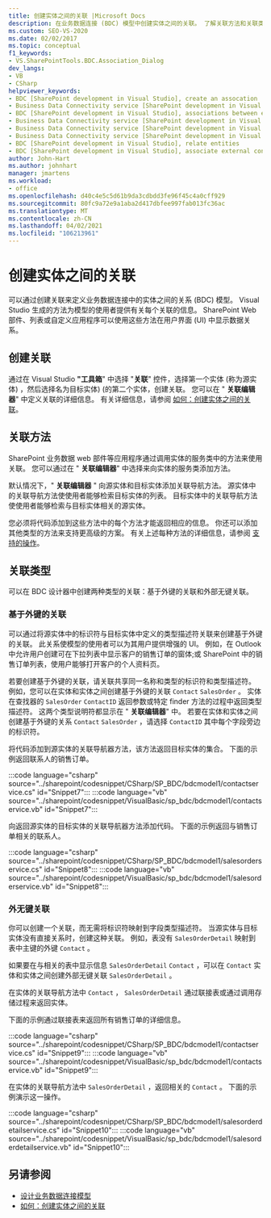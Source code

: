 ```yaml
---
title: 创建实体之间的关联 |Microsoft Docs
description: 在业务数据连接 (BDC) 模型中创建实体之间的关联。 了解关联方法和关联类型。
ms.custom: SEO-VS-2020
ms.date: 02/02/2017
ms.topic: conceptual
f1_keywords:
- VS.SharePointTools.BDC.Association_Dialog
dev_langs:
- VB
- CSharp
helpviewer_keywords:
- BDC [SharePoint development in Visual Studio], create an assocation
- Business Data Connectivity service [SharePoint development in Visual Studio], associations between entities
- BDC [SharePoint development in Visual Studio], associations between entities
- Business Data Connectivity service [SharePoint development in Visual Studio], create an assocation
- Business Data Connectivity service [SharePoint development in Visual Studio], associate external content types
- Business Data Connectivity service [SharePoint development in Visual Studio], relate entities
- BDC [SharePoint development in Visual Studio], relate entities
- BDC [SharePoint development in Visual Studio], associate external content types
author: John-Hart
ms.author: johnhart
manager: jmartens
ms.workload:
- office
ms.openlocfilehash: d40c4e5c5d61b9da3cdbdd3fe96f45c4a0cff929
ms.sourcegitcommit: 80fc9a72e9a1aba2d417dbfee997fab013fc36ac
ms.translationtype: MT
ms.contentlocale: zh-CN
ms.lasthandoff: 04/02/2021
ms.locfileid: "106213961"
---
```

# <a name="create-an-association-between-entities"></a>创建实体之间的关联
  可以通过创建关联来定义业务数据连接中的实体之间的关系 (BDC) 模型。 Visual Studio 生成的方法为模型的使用者提供有关每个关联的信息。 SharePoint Web 部件、列表或自定义应用程序可以使用这些方法在用户界面 (UI) 中显示数据关系。

## <a name="create-an-association"></a>创建关联
 通过在 Visual Studio **"工具箱**" 中选择 "**关联**" 控件，选择第一个实体 (称为源实体) ，然后选择名为目标实体)  (的第二个实体，创建关联。 您可以在 " **关联编辑器**" 中定义关联的详细信息。 有关详细信息，请参阅 [如何：创建实体之间的关联](../sharepoint/how-to-create-an-association-between-entities.md)。

## <a name="association-methods"></a>关联方法
 SharePoint 业务数据 web 部件等应用程序通过调用实体的服务类中的方法来使用关联。 您可以通过在 " **关联编辑器**" 中选择来向实体的服务类添加方法。

 默认情况下，" **关联编辑器** " 向源实体和目标实体添加关联导航方法。 源实体中的关联导航方法使使用者能够检索目标实体的列表。 目标实体中的关联导航方法使使用者能够检索与目标实体相关的源实体。

 您必须将代码添加到这些方法中的每个方法才能返回相应的信息。 你还可以添加其他类型的方法来支持更高级的方案。 有关上述每种方法的详细信息，请参阅 [支持的操作](/previous-versions/office/developer/sharepoint-2010/ee557363(v=office.14))。

## <a name="types-of-associations"></a>关联类型
 可以在 BDC 设计器中创建两种类型的关联：基于外键的关联和外部无键关联。

### <a name="foreign-key-based-association"></a>基于外键的关联
 可以通过将源实体中的标识符与目标实体中定义的类型描述符关联来创建基于外键的关联。 此关系使模型的使用者可以为其用户提供增强的 UI。 例如，在 Outlook 中允许用户创建可在下拉列表中显示客户的销售订单的窗体;或 SharePoint 中的销售订单列表，使用户能够打开客户的个人资料页。

 若要创建基于外键的关联，请关联共享同一名称和类型的标识符和类型描述符。 例如，您可以在实体和实体之间创建基于外键的关联 `Contact` `SalesOrder` 。 实体在查找器的 `SalesOrder` `ContactID` 返回参数或特定 finder 方法的过程中返回类型描述符。 这两个类型说明符都显示在 " **关联编辑器**" 中。 若要在实体和实体之间创建基于外键的关系 `Contact` `SalesOrder` ，请选择 `ContactID` 其中每个字段旁边的标识符。

 将代码添加到源实体的关联导航器方法，该方法返回目标实体的集合。 下面的示例返回联系人的销售订单。

 :::code language="csharp" source="../sharepoint/codesnippet/CSharp/SP_BDC/bdcmodel1/contactservice.cs" id="Snippet7":::
 :::code language="vb" source="../sharepoint/codesnippet/VisualBasic/sp_bdc/bdcmodel1/contactservice.vb" id="Snippet7":::

 向返回源实体的目标实体的关联导航器方法添加代码。 下面的示例返回与销售订单相关的联系人。

 :::code language="csharp" source="../sharepoint/codesnippet/CSharp/SP_BDC/bdcmodel1/salesorderservice.cs" id="Snippet8":::
 :::code language="vb" source="../sharepoint/codesnippet/VisualBasic/sp_bdc/bdcmodel1/salesorderservice.vb" id="Snippet8":::

### <a name="foreign-keyless-association"></a>外无键关联
 你可以创建一个关联，而无需将标识符映射到字段类型描述符。 当源实体与目标实体没有直接关系时，创建这种关联。 例如，表没有 `SalesOrderDetail` 映射到表中主键的外键 `Contact` 。

 如果要在与相关的表中显示信息 `SalesOrderDetail` `Contact` ，可以在 `Contact` 实体和实体之间创建外部无键关联 `SalesOrderDetail` 。

 在实体的关联导航方法中 `Contact` ， `SalesOrderDetail` 通过联接表或通过调用存储过程来返回实体。

 下面的示例通过联接表来返回所有销售订单的详细信息。

 :::code language="csharp" source="../sharepoint/codesnippet/CSharp/SP_BDC/bdcmodel1/contactservice.cs" id="Snippet9":::
 :::code language="vb" source="../sharepoint/codesnippet/VisualBasic/sp_bdc/bdcmodel1/contactservice.vb" id="Snippet9":::

 在实体的关联导航方法中 `SalesOrderDetail` ，返回相关的 `Contact` 。 下面的示例演示这一操作。
                                                                            
 :::code language="csharp" source="../sharepoint/codesnippet/CSharp/SP_BDC/bdcmodel1/salesorderdetailservice.cs" id="Snippet10":::
 :::code language="vb" source="../sharepoint/codesnippet/VisualBasic/sp_bdc/bdcmodel1/salesorderdetailservice.vb" id="Snippet10":::

## <a name="see-also"></a>另请参阅
- [设计业务数据连接模型](../sharepoint/designing-a-business-data-connectivity-model.md)
- [如何：创建实体之间的关联](../sharepoint/how-to-create-an-association-between-entities.md)
